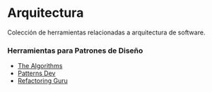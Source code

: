 # Arquitectura
Colección de herramientas relacionadas a arquitectura de software.

### Herramientas para Patrones de Diseño
- [The Algorithms](https://the-algorithms.com/es)
- [Patterns Dev](https://www.patterns.dev/)
- [Refactoring Guru](https://refactoring.guru/)
